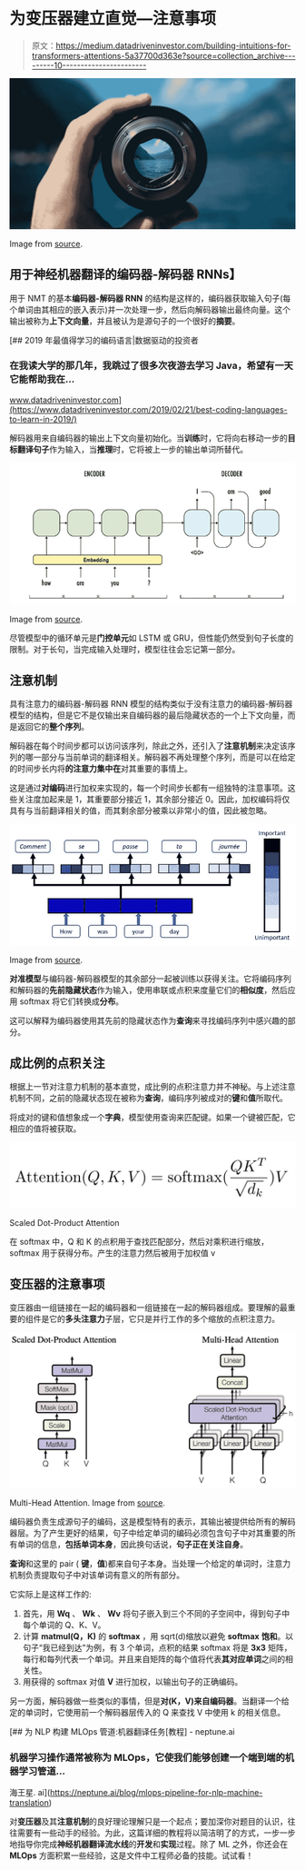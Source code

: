 # 为变压器建立直觉—注意事项

> 原文：<https://medium.datadriveninvestor.com/building-intuitions-for-transformers-attentions-5a37700d363e?source=collection_archive---------10----------------------->

![](img/333d5c52c65066ecc2e0aff2b7d09ac5.png)

Image from [source](https://www.cio.com/article/3207764/the-powerful-link-between-focus-and-creative-output.html).

## **用于神经机器翻译的编码器-解码器 RNNs】**

用于 NMT 的基本**编码器-解码器 RNN** 的结构是这样的，编码器获取输入句子(每个单词由其相应的嵌入表示)并一次处理一步，然后向解码器输出最终向量。这个输出被称为**上下文向量**，并且被认为是源句子的一个很好的**摘要**。

[](https://www.datadriveninvestor.com/2019/02/21/best-coding-languages-to-learn-in-2019/) [## 2019 年最值得学习的编码语言|数据驱动的投资者

### 在我读大学的那几年，我跳过了很多次夜游去学习 Java，希望有一天它能帮助我在…

www.datadriveninvestor.com](https://www.datadriveninvestor.com/2019/02/21/best-coding-languages-to-learn-in-2019/) 

解码器用来自编码器的输出上下文向量初始化。当**训练**时，它将向右移动一步的**目标翻译句子**作为输入，当**推理**时，它将被上一步的输出单词所替代。

![](img/3cf3b496af3bd2a08e035ba008409af9.png)

Image from [source](https://6chaoran.wordpress.com/2019/01/15/build-a-machine-translator-using-keras-part-1-seq2seq-with-lstm/).

尽管模型中的循环单元是**门控单元**如 LSTM 或 GRU，但性能仍然受到句子长度的限制。对于长句，当完成输入处理时，模型往往会忘记第一部分。

## **注意机制**

具有注意力的编码器-解码器 RNN 模型的结构类似于没有注意力的编码器-解码器模型的结构，但是它不是仅输出来自编码器的最后隐藏状态的一个上下文向量，而是返回它的**整个序列**。

解码器在每个时间步都可以访问该序列，除此之外，还引入了**注意机制**来决定该序列的哪一部分与当前单词的翻译相关。解码器不再处理整个序列，而是可以在给定的时间步长内将**的注意力集中在**对其重要的事情上。

这是通过**对编码**进行加权来实现的，每一个时间步长都有一组独特的注意事项。这些关注度加起来是 1，其重要部分接近 1，其余部分接近 0。因此，加权编码将仅具有与当前翻译相关的值，而其剩余部分被乘以非常小的值，因此被忽略。

![](img/db158a3d6dc0e1484936fe0fe7c728d6.png)

Image from [source](https://blog.floydhub.com/attention-mechanism/).

**对准模型**与编码器-解码器模型的其余部分一起被训练以获得关注。它将编码序列和解码器的**先前隐藏状态**作为输入，使用串联或点积来度量它们的**相似度**，然后应用 softmax 将它们转换成**分布**。

这可以解释为编码器使用其先前的隐藏状态作为**查询**来寻找编码序列中感兴趣的部分。

## **成比例的点积关注**

根据上一节对注意力机制的基本直觉，成比例的点积注意力并不神秘。与上述注意机制不同，之前的隐藏状态现在被称为**查询**，编码序列被成对的**键**和**值**所取代。

将成对的键和值想象成一个**字典**，模型使用查询来匹配键。如果一个键被匹配，它相应的值将被获取。

![](img/c6220f68c6d496ec8e42ecf6c5339669.png)

Scaled Dot-Product Attention

在 softmax 中，Q 和 K 的点积用于查找匹配部分，然后对乘积进行缩放，softmax 用于获得分布。产生的注意力然后被用于加权值 v

## **变压器的注意事项**

变压器由一组链接在一起的编码器和一组链接在一起的解码器组成。要理解的最重要的组件是它的**多头注意力**子层，它只是并行工作的多个缩放的点积注意力。

![](img/959f5960b1edacfb3796db090ea938f3.png)

Multi-Head Attention. Image from [source](https://arxiv.org/pdf/1706.03762.pdf).

编码器负责生成源句子的编码，这是模型特有的表示，其输出被提供给所有的解码器层。为了产生更好的结果，句子中给定单词的编码必须包含句子中对其重要的所有单词的信息，**包括单词本身**，因此换句话说，**句子正在关注自身**。

**查询**和这里的 pair ( **键**，**值**)都来自句子本身。当处理一个给定的单词时，注意力机制负责提取句子中对该单词有意义的所有部分。

它实际上是这样工作的:

1.  首先，用 **Wq** 、 **Wk** 、 **Wv** 将句子嵌入到三个不同的子空间中，得到句子中每个单词的 Q、K、V。
2.  计算 **matmul(Q，K)** 的 **softmax** ，用 sqrt(d)缩放以避免 **softmax** **饱和**。以句子“我已经到达”为例，有 3 个单词，点积的结果 softmax 将是 **3x3** 矩阵，每行和每列代表一个单词。并且来自矩阵的每个值将代表**其对应单词**之间的相关性。
3.  用获得的 softmax 对值 **V** 进行加权，以输出句子的正确编码。

另一方面，解码器做一些类似的事情，但是**对(K，V)来自编码器**。当翻译一个给定的单词时，它使用前一个解码器层传入的 Q 来查找 V 中使用 k 的相关信息。

[](https://neptune.ai/blog/mlops-pipeline-for-nlp-machine-translation) [## 为 NLP 构建 MLOps 管道:机器翻译任务[教程] - neptune.ai

### 机器学习操作通常被称为 MLOps，它使我们能够创建一个端到端的机器学习管道…

海王星. ai](https://neptune.ai/blog/mlops-pipeline-for-nlp-machine-translation) 

对**变压器**及其**注意机制**的良好理论理解只是一个起点；要加深你对题目的认识，往往需要有一些动手的经验。为此，这篇详细的教程将以简洁明了的方式，一步一步地指导你完成**神经机器翻译流水线**的**开发**和**实现**过程。除了 ML 之外，你还会在 **MLOps** 方面积累一些经验，这是文件中工程师必备的技能。试试看！